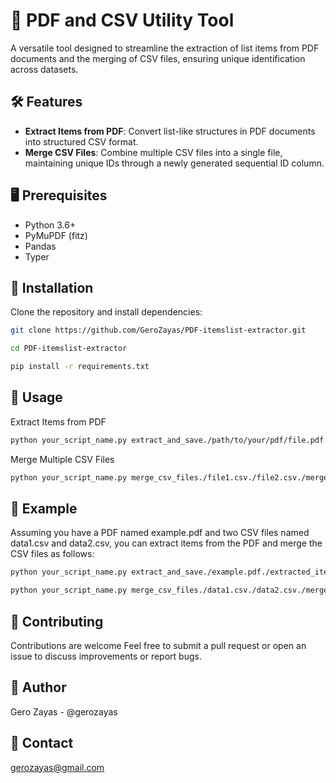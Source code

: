 # 📄 PDF and CSV Utility Tool

A versatile tool designed to streamline the extraction of list items from PDF documents and the merging of CSV files, ensuring unique identification across datasets.

## 🛠️ Features

- **Extract Items from PDF**: Convert list-like structures in PDF documents into structured CSV format.
- **Merge CSV Files**: Combine multiple CSV files into a single file, maintaining unique IDs through a newly generated sequential ID column.

## 🖥️ Prerequisites

- Python 3.6+
- PyMuPDF (fitz)
- Pandas
- Typer

## 🚀 Installation

Clone the repository and install dependencies:

```bash
git clone https://github.com/GeroZayas/PDF-itemslist-extractor.git

cd PDF-itemslist-extractor

pip install -r requirements.txt
```

## 📝 Usage

Extract Items from PDF

```bash
python your_script_name.py extract_and_save./path/to/your/pdf/file.pdf./desired/output/path/

```

Merge Multiple CSV Files

```bash
python your_script_name.py merge_csv_files./file1.csv./file2.csv./merged_output.csv
```

## 📁 Example

Assuming you have a PDF named example.pdf and two CSV files named data1.csv and data2.csv, you can extract items from the PDF and merge the CSV files as follows:

```bash
python your_script_name.py extract_and_save./example.pdf./extracted_items.csv

python your_script_name.py merge_csv_files./data1.csv./data2.csv./merged_data.csv
```

## 🎯 Contributing

Contributions are welcome Feel free to submit a pull request or open an issue to discuss improvements or report bugs.

## 👤 Author

Gero Zayas - @gerozayas

## 📧 Contact

gerozayas@gmail.com
